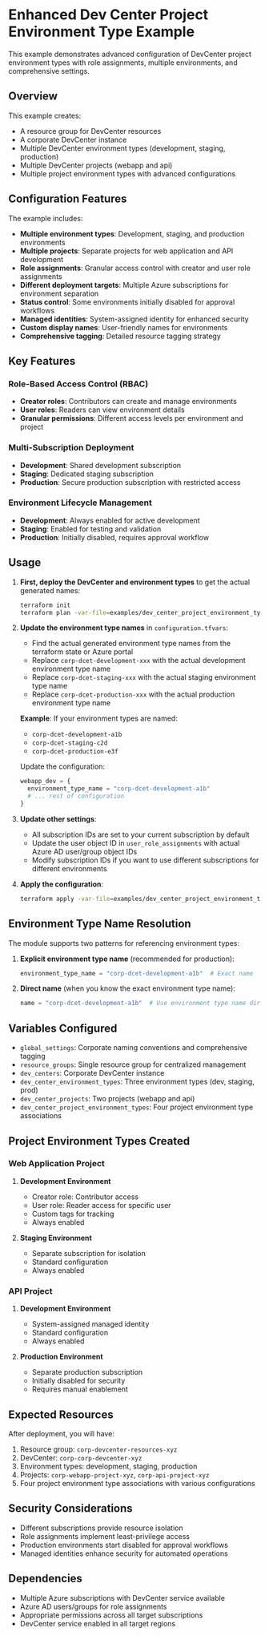 # Enhanced Dev Center Project Environment Type Example

This example demonstrates advanced configuration of DevCenter project environment types with role assignments, multiple environments, and comprehensive settings.

## Overview

This example creates:

- A resource group for DevCenter resources
- A corporate DevCenter instance
- Multiple DevCenter environment types (development, staging, production)
- Multiple DevCenter projects (webapp and api)
- Multiple project environment types with advanced configurations

## Configuration Features

The example includes:

- **Multiple environment types**: Development, staging, and production environments
- **Multiple projects**: Separate projects for web application and API development
- **Role assignments**: Granular access control with creator and user role assignments
- **Different deployment targets**: Multiple Azure subscriptions for environment separation
- **Status control**: Some environments initially disabled for approval workflows
- **Managed identities**: System-assigned identity for enhanced security
- **Custom display names**: User-friendly names for environments
- **Comprehensive tagging**: Detailed resource tagging strategy

## Key Features

### Role-Based Access Control (RBAC)

- **Creator roles**: Contributors can create and manage environments
- **User roles**: Readers can view environment details
- **Granular permissions**: Different access levels per environment and project

### Multi-Subscription Deployment

- **Development**: Shared development subscription
- **Staging**: Dedicated staging subscription  
- **Production**: Secure production subscription with restricted access

### Environment Lifecycle Management

- **Development**: Always enabled for active development
- **Staging**: Enabled for testing and validation
- **Production**: Initially disabled, requires approval workflow

## Usage

1. **First, deploy the DevCenter and environment types** to get the actual generated names:

   ```bash
   terraform init
   terraform plan -var-file=examples/dev_center_project_environment_type/enhanced_case/configuration.tfvars
   ```

2. **Update the environment type names** in `configuration.tfvars`:
   - Find the actual generated environment type names from the terraform state or Azure portal
   - Replace `corp-dcet-development-xxx` with the actual development environment type name
   - Replace `corp-dcet-staging-xxx` with the actual staging environment type name  
   - Replace `corp-dcet-production-xxx` with the actual production environment type name

   **Example**: If your environment types are named:
   - `corp-dcet-development-a1b`
   - `corp-dcet-staging-c2d`
   - `corp-dcet-production-e3f`

   Update the configuration:

   ```terraform
   webapp_dev = {
     environment_type_name = "corp-dcet-development-a1b"
     # ... rest of configuration
   }
   ```

3. **Update other settings**:
   - All subscription IDs are set to your current subscription by default
   - Update the user object ID in `user_role_assignments` with actual Azure AD user/group object IDs
   - Modify subscription IDs if you want to use different subscriptions for different environments

4. **Apply the configuration**:

   ```bash
   terraform apply -var-file=examples/dev_center_project_environment_type/enhanced_case/configuration.tfvars
   ```

## Environment Type Name Resolution

The module supports two patterns for referencing environment types:

1. **Explicit environment type name** (recommended for production):

   ```terraform
   environment_type_name = "corp-dcet-development-a1b"  # Exact name
   ```

2. **Direct name** (when you know the exact environment type name):

   ```terraform
   name = "corp-dcet-development-a1b"  # Use environment type name directly
   ```

## Variables Configured

- `global_settings`: Corporate naming conventions and comprehensive tagging
- `resource_groups`: Single resource group for centralized management
- `dev_centers`: Corporate DevCenter instance
- `dev_center_environment_types`: Three environment types (dev, staging, prod)
- `dev_center_projects`: Two projects (webapp and api)
- `dev_center_project_environment_types`: Four project environment type associations

## Project Environment Types Created

### Web Application Project

1. **Development Environment**
   - Creator role: Contributor access
   - User role: Reader access for specific user
   - Custom tags for tracking
   - Always enabled

2. **Staging Environment**
   - Separate subscription for isolation
   - Standard configuration
   - Always enabled

### API Project

1. **Development Environment**
   - System-assigned managed identity
   - Standard configuration
   - Always enabled

2. **Production Environment**
   - Separate production subscription
   - Initially disabled for security
   - Requires manual enablement

## Expected Resources

After deployment, you will have:

1. Resource group: `corp-devcenter-resources-xyz`
2. DevCenter: `corp-corp-devcenter-xyz`
3. Environment types: development, staging, production
4. Projects: `corp-webapp-project-xyz`, `corp-api-project-xyz`
5. Four project environment type associations with various configurations

## Security Considerations

- Different subscriptions provide resource isolation
- Role assignments implement least-privilege access
- Production environments start disabled for approval workflows
- Managed identities enhance security for automated operations

## Dependencies

- Multiple Azure subscriptions with DevCenter service available
- Azure AD users/groups for role assignments
- Appropriate permissions across all target subscriptions
- DevCenter service enabled in all target regions
